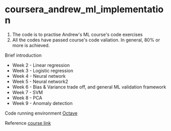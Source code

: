 # coursera_andrew_ml_implementation
1. The code is to practise Andrew's ML course's code exercises
2. All the codes have passed course's code valiation. In general, 80% or more is achieved.

Brief introduction
* Week 2 - Linear regression
* Week 3 - Logistic regression
* Week 4 - Neural network
* Week 5 - Neural network2
* Week 6 - Bias & Variance trade off, and general ML validation framework
* Week 7 - SVM
* Week 8 - PCA
* Week 9 - Anomaly detection

Code running environment
[Octave](https://www.gnu.org/software/octave/index)

Reference
[course link](https://www.coursera.org/learn/machine-learning)
